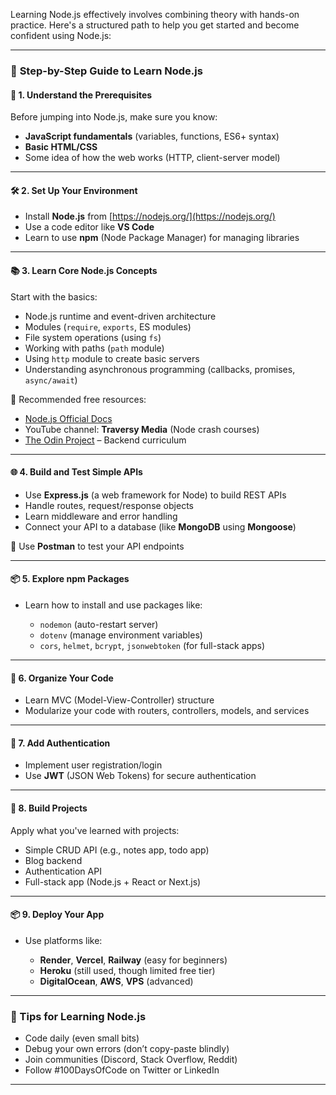 Learning Node.js effectively involves combining theory with hands-on practice. Here's a structured path to help you get started and become confident using Node.js:

---

### 🔹 **Step-by-Step Guide to Learn Node.js**

#### 📍 **1. Understand the Prerequisites**

Before jumping into Node.js, make sure you know:

* **JavaScript fundamentals** (variables, functions, ES6+ syntax)
* **Basic HTML/CSS**
* Some idea of how the web works (HTTP, client-server model)

---

#### 🛠️ **2. Set Up Your Environment**

* Install **Node.js** from [https://nodejs.org/](https://nodejs.org/)
* Use a code editor like **VS Code**
* Learn to use **npm** (Node Package Manager) for managing libraries

---

#### 📚 **3. Learn Core Node.js Concepts**

Start with the basics:

* Node.js runtime and event-driven architecture
* Modules (`require`, `exports`, ES modules)
* File system operations (using `fs`)
* Working with paths (`path` module)
* Using `http` module to create basic servers
* Understanding asynchronous programming (callbacks, promises, `async/await`)

📘 Recommended free resources:

* [Node.js Official Docs](https://nodejs.org/en/docs)
* YouTube channel: **Traversy Media** (Node crash courses)
* [The Odin Project](https://www.theodinproject.com/) – Backend curriculum

---

#### 🌐 **4. Build and Test Simple APIs**

* Use **Express.js** (a web framework for Node) to build REST APIs
* Handle routes, request/response objects
* Learn middleware and error handling
* Connect your API to a database (like **MongoDB** using **Mongoose**)

🧪 Use **Postman** to test your API endpoints

---

#### 📦 **5. Explore npm Packages**

* Learn how to install and use packages like:

  * `nodemon` (auto-restart server)
  * `dotenv` (manage environment variables)
  * `cors`, `helmet`, `bcrypt`, `jsonwebtoken` (for full-stack apps)

---

#### 📁 **6. Organize Your Code**

* Learn MVC (Model-View-Controller) structure
* Modularize your code with routers, controllers, models, and services

---

#### 🔐 **7. Add Authentication**

* Implement user registration/login
* Use **JWT** (JSON Web Tokens) for secure authentication

---

#### 🚀 **8. Build Projects**

Apply what you've learned with projects:

* Simple CRUD API (e.g., notes app, todo app)
* Blog backend
* Authentication API
* Full-stack app (Node.js + React or Next.js)

---

#### 📦 **9. Deploy Your App**

* Use platforms like:

  * **Render**, **Vercel**, **Railway** (easy for beginners)
  * **Heroku** (still used, though limited free tier)
  * **DigitalOcean**, **AWS**, **VPS** (advanced)

---

### 📌 Tips for Learning Node.js

* Code daily (even small bits)
* Debug your own errors (don’t copy-paste blindly)
* Join communities (Discord, Stack Overflow, Reddit)
* Follow #100DaysOfCode on Twitter or LinkedIn

---



